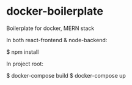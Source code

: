 # docker-boilerplate
Boilerplate for docker, MERN stack

In both react-frontend & node-backend: 

$ npm install 

In project root:

$ docker-compose build
$ docker-compose up

